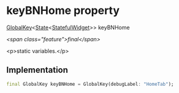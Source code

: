 


# keyBNHome property







[GlobalKey](https:api.flutter.dev/flutter/widgets/GlobalKey-class.html)&lt;[State](https:api.flutter.dev/flutter/widgets/State-class.html)&lt;[StatefulWidget](https:api.flutter.dev/flutter/widgets/StatefulWidget-class.html)\>\> keyBNHome
  
_\<span class="feature"\>final\</span\>_



\<p\>static variables.\</p\>



## Implementation

```dart
final GlobalKey keyBNHome = GlobalKey(debugLabel: "HomeTab");
```







